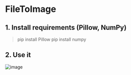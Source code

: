 # FileToImage
## 1. Install requirements (Pillow, NumPy)
> pip install Pillow
> pip install numpy
## 2. Use it
![image](https://user-images.githubusercontent.com/53359732/210297393-851fe895-45e5-4877-ae62-67eb1718fabc.jpg)
